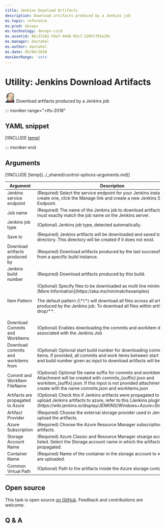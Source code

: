 ```yaml
---
title: Jenkins Download Artifacts
description: Download artifacts produced by a Jenkins job
ms.topic: reference
ms.prod: devops
ms.technology: devops-cicd
ms.assetid: 86c37a92-59a7-444b-93c7-220fcf91e29c
ms.manager: dastahel
ms.author: dastahel
ms.date: 05/04/2018
monikerRange: 'vsts'
---
```


# Utility: Jenkins Download Artifacts

![](_img/jenkinsdownloadartifacts.png) Download artifacts produced by a Jenkins job

::: moniker range=">tfs-2018"

## YAML snippet

[!INCLUDE [temp](../_shared/yaml/JenkinsDownloadArtifactsV1.md)]

::: moniker-end

## Arguments

<table><thead><tr><th>Argument</th><th>Description</th></tr></thead>
<tr><td>Jenkins service endpoint</td><td>(Required) Select the service endpoint for your Jenkins instance.  To create one, click the Manage link and create a new Jenkins Service Endpoint.</td></tr>
<tr><td>Job name</td><td>(Required) The name of the Jenkins job to download artifacts from.  This must exactly match the job name on the Jenkins server.</td></tr>
<tr><td>Jenkins job type</td><td>(Optional) Jenkins job type, detected automatically.</td></tr>
<tr><td>Save to</td><td>(Required) Jenkins artifacts will be downloaded and saved to this directory.  This directory will be created if it does not exist.</td></tr>
<tr><td>Download artifacts produced by</td><td>(Required) Download artifacts produced by the last successful build, or from a specific build instance.</td></tr>
<tr><td>Jenkins build number</td><td>(Required) Download artifacts produced by this build.</td></tr>
<tr><td>Item Pattern</td><td>(Optional) Specify files to be downloaded as multi line minimatch pattern. [More Information](https://aka.ms/minimatchexamples) <p>The default pattern (\*\*) will download all files across all artifacts produced by the Jenkins job. To download all files within artifact drop use drop/**.</p></td></tr>
<tr><td>Download Commits and WorkItems</td><td>(Optional) Enables downloading the commits and workitem details associated with the Jenkins Job</td></tr>
<tr><td>Download commits and workitems from</td><td>(Optional) Optional start build number for downloading commits and work items. If provided, all commits and work items between start build number and build number given as input to download artifacts will be downloaded.</td></tr>
<tr><td>Commit and WorkItem FileName</td><td>(Optional) Optional file name suffix for commits and workitem attachment. Attachment will be created with commits_{suffix}.json and workitem_{suffix}.json. If this input is not provided attachments will be create with the name commits.json and workitems.json</td></tr>
<tr><td>Artifacts are propagated to Azure</td><td>(Optional) Check this if Jenkins artifacts were propagated to Azure. To upload Jenkins artifacts to azure, refer to this [Jenkins plugin](https://wiki.jenkins.io/display/JENKINS/Windows+Azure+Storage+Plugin)</td></tr>
<tr><td>Artifact Provider</td><td>(Required) Choose the external storage provider used in Jenkins job to upload the artifacts.</td></tr>
<tr><td>Azure Subscription</td><td>(Required) Choose the Azure Resource Manager subscription for the artifacts.</td></tr>
<tr><td>Storage Account Name</td><td>(Required) Azure Classic and Resource Manager stoarge accounts are listed. Select the Storage account name in which the artifacts are propagated.</td></tr>
<tr><td>Container Name</td><td>(Required) Name of the container in the storage account to which artifacts are uploaded.</td></tr>
<tr><td>Common Virtual Path</td><td>(Optional) Path to the artifacts inside the Azure storage container.</td></tr>
[!INCLUDE [temp](../_shared/control-options-arguments.md)]
</table>

## Open source

This task is open source [on GitHub](https://github.com/Microsoft/vsts-tasks). Feedback and contributions are welcome.

## Q & A

<!-- BEGINSECTION class="md-qanda" -->

<!-- ENDSECTION -->
